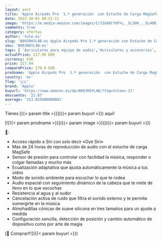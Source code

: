 ```yaml
---
layout: post
title: 'Apple Airpods Pro  1.ª generación  con Estuche de Carga MagSafe  2021 '
date: 2022-10-01 09:51:11
image: 'https://m.media-amazon.com/images/I/31G4DtYkP+L._SL500_._SL400_.jpg'
comments: true
category: ofertas
author: 'tole.es'
slug: 'B09JR6YL4B-es Apple Airpods Pro 1.ª generación con Estuche de Carga...'
sku: 'B09JR6YL4B-es'
tags: [ 'Auriculares para equipo de audio','Auriculares y accesorios','Electrónica','apple','🇪🇸', ]
actualPrice: 217.99 EUR
currency: EUR
price: 217.99
comparePrice: 279.0 EUR
prodname: 'Apple Airpods Pro  1.ª generación  con Estuche de Carga MagSafe  2021 '
country: 'es'
flag: '🇪🇸'
brand: 'Apple'
buyurl: 'https://www.amazon.es/dp/B09JR6YL4B/?tag=tolees-21'
descuento: '21.87'
average: '213.015000000001'
---
```


Tienes [{{< param title >}}]({{< param buyurl >}}) aqui!

[![{{< param prodname >}}]({{< param image >}})]({{< param buyurl >}})

🔎:

- Acceso rápido a Siri con solo decir «Oye Siri»
- Más de 24 horas de reproducción de audio con el estuche de carga MagSafe
- Sensor de presión para controlar con facilidad la música, responder o colgar llamadas y mucho más
- Ecualización adaptativa que ajusta automáticamente la música a tus oídos
- Modo de sonido ambiente para escuchar lo que te rodea
- Audio espacial con seguimiento dinámico de la cabeza que te mete de lleno en lo que escuchas
- Resistencia al agua y al sudor
- Cancelación activa de ruido que filtra el sonido externo y te permite sumergirte en la música
- Almohadillas cónicas de suave silicona en tres tamaños para un ajuste a medida
- Configuración sencilla, detección de posición y cambio automático de dispositivo como por arte de magia

[🛒 Comprar!!!]({{< param buyurl >}})
